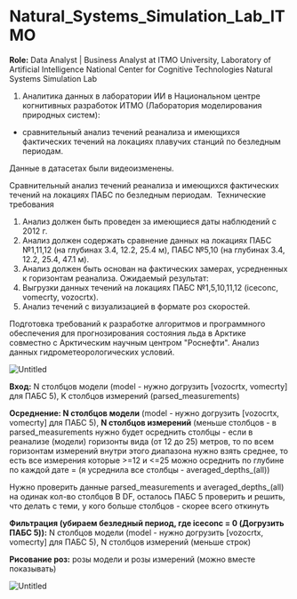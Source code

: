 # Natural_Systems_Simulation_Lab_ITMO


**Role:** Data Analyst | Business Analyst at ITMO University, Laboratory of Artificial Intelligence
National Center for Cognitive Technologies
Natural Systems Simulation Lab


1. Аналитика данных в лаборатории ИИ в Национальном центре когнитивных разработок ИТМО (Лаборатория моделирования природных систем): 
- сравнительный анализ течений реанализа и имеющихся фактических течений на локациях плавучих станций по безледным периодам.


Данные в датасетах были видеоизменены.



Сравнительный анализ течений реанализа и имеющихся фактических течений на локациях ПАБС по безледным периодам. 	
Технические требования

1. Анализ должен быть проведен за имеющиеся даты наблюдений с 2012 г.
2. Анализ должен содержать сравнение данных на локациях ПАБС №1,11,12 (на глубинах 3.4, 12.2, 25.4 м), ПАБС №5,10 (на глубинах 3.4, 12.2, 25.4, 47.1 м).
3. Анализ должен быть основан на фактических замерах, усредненных к горизонтам реанализа.
Ожидаемый результат:
4. Выгрузки данных течений на локациях ПАБС №1,5,10,11,12 (iceconc, vomecrty, vozocrtx).
5. Анализ течений с визуализацией в формате роз скоростей.

Подготовка требований к разработке алгоритмов и программного обеспечения для прогнозирования состояния льда в Арктике совместно с Арктическим научным центром "Роснефти".
Анализ данных гидрометеорологических условий.

![Untitled](https://s3-us-west-2.amazonaws.com/secure.notion-static.com/378cdc51-e50d-4b10-b48e-c8a837d0a55f/Untitled.png)

**Вход:** N столбцов модели (model - нужно догрузить [vozocrtx, vomecrty] для ПАБС 5), K столбцов измерений (parsed_measurements)

**Осреднение: N столбцов модели** (model - нужно догрузить [vozocrtx, vomecrty] для ПАБС 5), **N столбцов измерений** (меньше столбцов - в parsed_measurements нужно будет осреднить столбцы - если в реанализе (модели) горизонты вида (от 12 до 25) метров, то по всем горизонтам измерений внутри этого диапазона нужно взять среднее, то есть все измерения которые >=12 и <=25 можно осреднить по глубине по каждой дате = (я усреднила все столбцы - averaged_depths_(all))

Нужно проверить данные parsed_measurements и averaged_depths_(all) на одинак кол-во столбцов В DF, осталось ПАБС 5 проверить и решить, что делать с теми, у кого больше столбцов - скорее всего откинуть

**Фильтрация (убираем безледный период, где iceconc = 0 (Догрузить ПАБС 5)):** N столбцов модели (model - нужно догрузить [vozocrtx, vomecrty] для ПАБС 5), N столбцов измерений (меньше строк)

**Рисование роз:** розы модели и розы измерений (можно вместе показывать) 


![Untitled](https://s3-us-west-2.amazonaws.com/secure.notion-static.com/49097369-4b4c-420f-baba-7fc44a9f97ec/Untitled.png)
